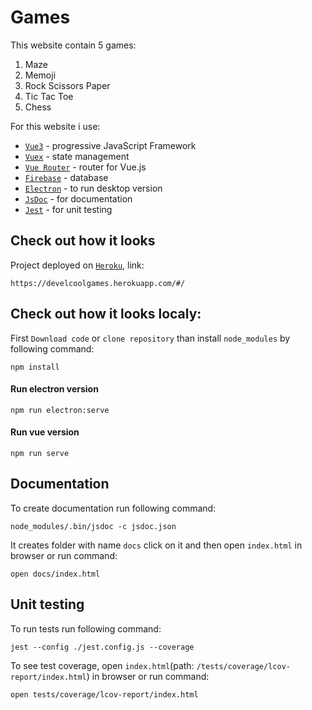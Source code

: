 # Games
This website contain 5 games:
1. Maze
2. Memoji
3. Rock Scissors Paper
4. Tic Tac Toe
5. Chess

For this website i use:
* [`Vue3`](https://v3.vuejs.org) - progressive JavaScript Framework
* [`Vuex`](https://vuex.vuejs.org) - state management
* [`Vue Router`](https://router.vuejs.org) - router for Vue.js
* [`Firebase`](https://firebase.google.com) - database
* [`Electron`](https://www.electronjs.org) - to run desktop version
* [`JsDoc`](https://jsdoc.app) - for documentation
* [`Jest`](https://jestjs.io) - for unit testing

## Check out how it looks 
Project deployed on [`Heroku`](https://www.heroku.com/), link:
```
https://develcoolgames.herokuapp.com/#/
```

## Check out how it looks localy:
First `Download code` or `clone repository` than install `node_modules` by following command: 
```
npm install
```

#### Run electron version 
```
npm run electron:serve
```

#### Run vue version 
```
npm run serve 
```

## Documentation
To create documentation run following command:
```
node_modules/.bin/jsdoc -c jsdoc.json
```
It creates folder with name `docs` click on it and then open `index.html` in browser or run command:
```
open docs/index.html
```

## Unit testing
To run tests run following command:
```
jest --config ./jest.config.js --coverage
```
To see test coverage, open `index.html`(path: `/tests/coverage/lcov-report/index.html`) in browser or run command:
```
open tests/coverage/lcov-report/index.html
```